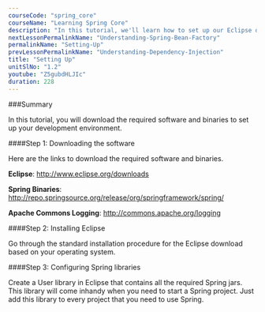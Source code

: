 ```yaml
---
courseCode: "spring_core"
courseName: "Learning Spring Core"
description: "In this tutorial, we'll learn how to set up our Eclipse development environment to write Spring code."
nextLessonPermalinkName: "Understanding-Spring-Bean-Factory"
permalinkName: "Setting-Up"
prevLessonPermalinkName: "Understanding-Dependency-Injection"
title: "Setting Up"
unitSlNo: "1.2"
youtube: "Z5gubdHLJIc"
duration: 228
---
```


###Summary

In this tutorial, you will download the required software and binaries to set up your development environment.

####Step 1: Downloading the software

Here are the links to download the required software and binaries.

**Eclipse**: http://www.eclipse.org/downloads

**Spring Binaries**: http://repo.springsource.org/release/org/springframework/spring/

**Apache Commons Logging**: http://commons.apache.org/logging


####Step 2: Installing Eclipse

Go through the standard installation procedure for the Eclipse download based on your operating system.

####Step 3: Configuring Spring libraries

Create a User library in Eclipse that contains all the required Spring jars. This library will come inhandy when you need to start a Spring project. Just add this library to every project that you need to use Spring.